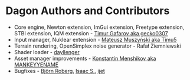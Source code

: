 # Dagon Authors and Contributors
* Core engine, Newton extension, ImGui extension, Freetype extension, STBI extension, IQM extension  - [Timur Gafarov aka gecko0307](https://github.com/gecko0307)
* Input manager, Nuklear extension - [Mateusz Muszyński aka Timu5](https://github.com/Timu5)
* Terrain rendering, OpenSimplex noise generator - Rafał Ziemniewski
* Shader loader - [dayllenger](https://github.com/dayllenger)
* Asset manager improvements - [Konstantin Menshikov aka MANKEYYENAME](https://github.com/MANKEYYENAME)
* Bugfixes - [Björn Roberg](https://github.com/roobie), [Isaac S.](https://github.com/isaacs-dev), [ijet](https://github.com/my-ijet)
